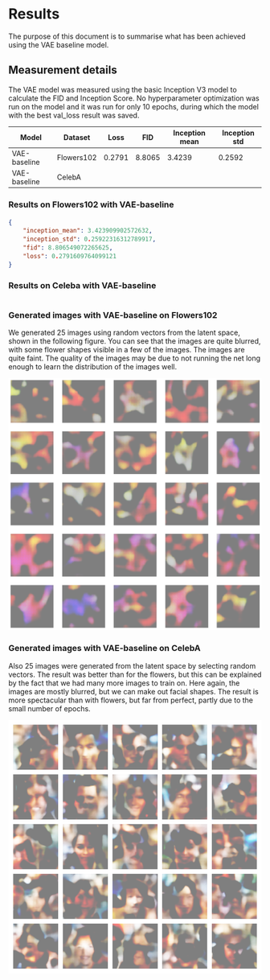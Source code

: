 # Results

The purpose of this document is to summarise what has been achieved using the VAE baseline model.

## Measurement details

The VAE model was measured using the basic Inception V3 model to calculate the FID and Inception Score. No hyperparameter optimization was run on the model and it was run for only 10 epochs, during which the model with the best val_loss result was saved.


| Model         | Dataset    | Loss   | FID    | Inception mean | Inception std |
|---------------|------------|--------|--------|----------------|---------------|
| VAE-baseline  | Flowers102 | 0.2791 | 8.8065 | 3.4239         | 0.2592        |
| VAE-baseline  | CelebA     |        |        |                |               |


### Results on Flowers102 with VAE-baseline
```json
{
    "inception_mean": 3.423909902572632,
    "inception_std": 0.25922316312789917,
    "fid": 8.806549072265625,
    "loss": 0.2791609764099121
}
```

### Results on Celeba with VAE-baseline
```json

```

### Generated images with VAE-baseline on Flowers102
We generated 25 images using random vectors from the latent space, shown in the following figure. You can see that the images are quite blurred, with some flower shapes visible in a few of the images. The images are quite faint. The quality of the images may be due to not running the net long enough to learn the distribution of the images well.

![vae-flowers](https://github.com/Nemes2000/diffusion-model/blob/main/images/vae_flowers.png)

### Generated images with VAE-baseline on CelebA
Also 25 images were generated from the latent space by selecting random vectors. The result was better than for the flowers, but this can be explained by the fact that we had many more images to train on. Here again, the images are mostly blurred, but we can make out facial shapes. The result is more spectacular than with flowers, but far from perfect, partly due to the small number of epochs.

![vae-celeba](https://github.com/Nemes2000/diffusion-model/blob/main/images/vae_celeba.png)
